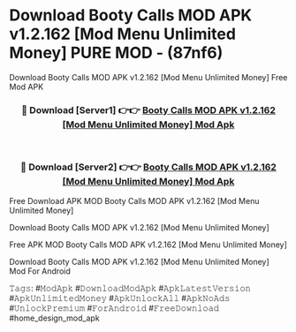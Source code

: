 # Download Booty Calls MOD APK v1.2.162 [Mod Menu Unlimited Money] PURE MOD - (87nf6)
Download Booty Calls MOD APK v1.2.162 [Mod Menu Unlimited Money] Free Mod APK

<div align="center">
<h3>🔴 Download [Server1] 👉👉 <a href="https://apk-comot.site?title=Booty_Calls_MOD_APK_v1.2.162_[Mod_Menu_Unlimited_Money]">Booty Calls MOD APK v1.2.162 [Mod Menu Unlimited Money] Mod Apk</a></h3><br>

<h3>🔴 Download [Server2] 👉👉 <a href="https://apk-comot.site?title=Booty_Calls_MOD_APK_v1.2.162_[Mod_Menu_Unlimited_Money]">Booty Calls MOD APK v1.2.162 [Mod Menu Unlimited Money] Mod Apk</a></h3>
</div>


Free Download APK MOD Booty Calls MOD APK v1.2.162 [Mod Menu Unlimited Money]

Download Booty Calls MOD APK v1.2.162 [Mod Menu Unlimited Money] 

Free APK MOD Booty Calls MOD APK v1.2.162 [Mod Menu Unlimited Money] 

Download Booty Calls MOD APK v1.2.162 [Mod Menu Unlimited Money] Mod For Android

𝚃𝚊𝚐𝚜: #𝙼𝚘𝚍𝙰𝚙𝚔 #𝙳𝚘𝚠𝚗𝚕𝚘𝚊𝚍𝙼𝚘𝚍𝙰𝚙𝚔 #𝙰𝚙𝚔𝙻𝚊𝚝𝚎𝚜𝚝𝚅𝚎𝚛𝚜𝚒𝚘𝚗 #𝙰𝚙𝚔𝚄𝚗𝚕𝚒𝚖𝚒𝚝𝚎𝚍𝙼𝚘𝚗𝚎𝚢 #𝙰𝚙𝚔𝚄𝚗𝚕𝚘𝚌𝚔𝙰𝚕𝚕 #𝙰𝚙𝚔𝙽𝚘𝙰𝚍𝚜 #𝚄𝚗𝚕𝚘𝚌𝚔𝙿𝚛𝚎𝚖𝚒𝚞𝚖 #𝙵𝚘𝚛𝙰𝚗𝚍𝚛𝚘𝚒𝚍 #𝙵𝚛𝚎𝚎𝙳𝚘𝚠𝚗𝚕𝚘𝚊𝚍 #home_design_mod_apk
